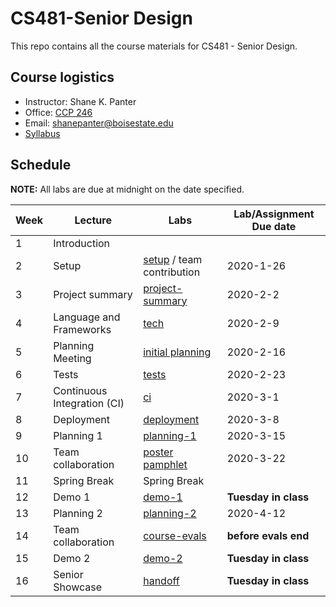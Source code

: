 # CS481-Senior Design

This repo contains all the course materials for CS481 - Senior Design.

## Course logistics

- Instructor: Shane K. Panter
- Office: [CCP 246](http://coen.boisestate.edu/cs/aboutccp/)
- Email:  shanepanter@boisestate.edu
- [Syllabus](docs/syllabus.md)

## Schedule

**NOTE:** All labs are due at midnight on the date specified.

| Week |            Lecture            |                  Labs                   | Lab/Assignment Due date |
| ---- | ----------------------------- | --------------------------------------- | ----------------------- |
| 1    | Introduction                  |                                         |                         |
| 2    | Setup                         | [setup](labs/setup) / team contribution | 2020-1-26               |
| 3    | Project summary               | [project-summary](labs/project-summary) | 2020-2-2                |
| 4    | Language and Frameworks       | [tech](labs/tech)                       | 2020-2-9                |
| 5    | Planning Meeting              | [initial planning](labs/init_planning)  | 2020-2-16               |
| 6    | Tests                         | [tests](labs/tests)                     | 2020-2-23               |
| 7    | Continuous Integration (CI)   | [ci](labs/ci)                           | 2020-3-1                |
| 8    | Deployment                    | [deployment](labs/deployment)           | 2020-3-8                |
| 9    | Planning 1                    | [planning-1](labs/planning-1)           | 2020-3-15               |
| 10   | Team collaboration            | [poster pamphlet](labs/pamphlet)        | 2020-3-22               |
| 11   | Spring Break                  | Spring Break                            |                         |
| 12   | Demo 1                        | [demo-1](labs/demo-1)                   | **Tuesday in class**    |
| 13   | Planning 2                    | [planning-2](labs/planning-2)           | 2020-4-12               |
| 14   | Team collaboration            | [course-evals](labs/evals)              | **before evals end**    |
| 15   | Demo 2                        | [demo-2](labs/demo-2)                   | **Tuesday in class**    |
| 16   | Senior Showcase               | [handoff](labs/handoff)                 | **Tuesday in class**    |
